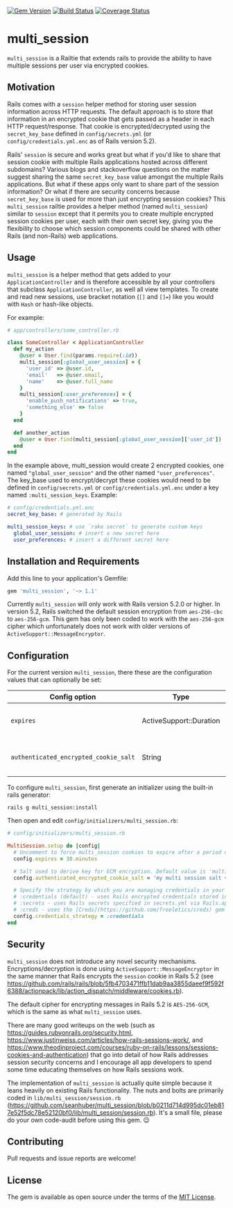 [![Gem Version](https://badge.fury.io/rb/multi_session.svg)](https://badge.fury.io/rb/multi_session)
[![Build Status](https://travis-ci.org/seanhuber/multi_session.svg?branch=master)](https://travis-ci.org/seanhuber/multi_session)
[![Coverage Status](https://coveralls.io/repos/github/seanhuber/multi_session/badge.svg?branch=master)](https://coveralls.io/github/seanhuber/multi_session?branch=master)

multi_session
==============

`multi_session` is a Railtie that extends rails to provide the ability to have multiple sessions per user via encrypted cookies.

## Motivation

Rails comes with a `session` helper method for storing user session information across HTTP requests.  The default approach is to store that information in an encrypted cookie that gets passed as a header in each HTTP request/response.  That cookie is encrypted/decrypted using the `secret_key_base` defined in `config/secrets.yml` (or `config/credentials.yml.enc` as of Rails version 5.2).

Rails' `session` is secure and works great but what if you'd like to share that session cookie with multiple Rails applications hosted across different subdomains? Various blogs and stackoverflow questions on the matter suggest sharing the same `secret_key_base` value amongst the multiple Rails applications.  But what if these apps only want to share part of the session information? Or what if there are security concerns because `secret_key_base` is used for more than just encrypting session cookies? This `multi_session` railtie provides a helper method (named `multi_session`) similar to `session` except that it permits you to create multiple encrypted session cookies per user, each with their own secret key, giving you the flexibility to choose which session components could be shared with other Rails (and non-Rails) web applications.

## Usage

`multi_session` is a helper method that gets added to your `ApplicationController` and is therefore accessible by all your controllers that subclass `ApplicationController`, as well all view templates.  To create and read new sessions, use bracket notation (`[]` and `[]=`) like you would with `Hash` or hash-like objects.

For example:

```ruby
# app/controllers/some_controller.rb

class SomeController < ApplicationController
  def my_action
    @user = User.find(params.require(:id))
    multi_session[:global_user_session] = {
      'user_id' => @user.id,
      'email'   => @user.email,
      'name'    => @user.full_name
    }
    multi_session[:user_preferences] = {
      'enable_push_notifications' => true,
      'something_else' => false
    }
  end

  def another_action
    @user = User.find(multi_session[:global_user_session]['user_id'])
  end
end
```

In the example above, multi_session would create 2 encrypted cookies, one named `"global_user_session"` and the other named `"user_preferences"`.  The key_base used to encrypt/decrypt these cookies would need to be defined in `config/secrets.yml` or `config/credentials.yml.enc` under a key named `:multi_session_keys`.  Example:

```yaml
# config/credentials.yml.enc
secret_key_base: # generated by Rails

multi_session_keys: # use `rake secret` to generate custom keys
  global_user_session: # insert a new secret here
  user_preferences: # insert a different secret here
```

## Installation and Requirements

Add this line to your application's Gemfile:

```ruby
gem 'multi_session', '~> 1.1'
```

Currently `multi_session` will only work with Rails version 5.2.0 or higher. In version 5.2, Rails switched the default session encryption from `aes-256-cbc` to `aes-256-gcm`. This gem has only been coded to work with the `aes-256-gcm` cipher which unfortunately does not work with older versions of `ActiveSupport::MessageEncryptor`.

## Configuration

For the current version `multi_session`, there these are the configuration values that can optionally be set:

| Config option                         | Type                    | Description                                           |
|---------------------------------------|-------------------------|-------------------------------------------------------|
| `expires`                             | ActiveSupport::Duration | expiration  period for `multi_session` cookies/values |
| `authenticated_encrypted_cookie_salt` | String                  | Salt used to derive key for GCM encryption            |


To configure `multi_session`, first generate an initializer using the built-in rails generator:

```
rails g multi_session:install
```

Then open and edit `config/initializers/multi_session.rb`:

```ruby
# config/initializers/multi_session.rb

MultiSession.setup do |config|
  # Uncomment to force multi_session cookies to expire after a period of time
  config.expires = 30.minutes

  # Salt used to derive key for GCM encryption. Default value is 'multi session authenticated encrypted cookie'
  config.authenticated_encrypted_cookie_salt = 'my multi session salt value'

  # Specify the strategy by which you are managing credentials in your application
  # :credentials (default) - uses Rails encrypted credentials stored in credentials.yml.enc via Rails.application.credentials
  # :secrets - uses Rails secrets specified in secrets.yml via Rails.application.secrets
  # :creds - uses the [Creds](https://github.com/freeletics/creds) gem via Rails.configuration.creds
  config.credentials_strategy = :credentials
end
```

## Security

`multi_session` does not introduce any novel security mechanisms. Encryptions/decryption is done using `ActiveSupport::MessageEncryptor` in the same manner that Rails encrypts the `session` cookie in Rails 5.2 (see https://github.com/rails/rails/blob/5fb4703471ffb11dab9aa3855daeef9f592f6388/actionpack/lib/action_dispatch/middleware/cookies.rb).

The default cipher for encrypting messages in Rails 5.2 is `AES-256-GCM`, which is the same as what `multi_session` uses.

There are many good writeups on the web (such as https://guides.rubyonrails.org/security.html, https://www.justinweiss.com/articles/how-rails-sessions-work/, and https://www.theodinproject.com/courses/ruby-on-rails/lessons/sessions-cookies-and-authentication) that go into detail of how Rails addresses session security concerns and I encourage all app developers to spend some time educating themselves on how Rails sessions work.

The implementation of `multi_session` is actually quite simple because it leans heavily on existing Rails functionality. The nuts and bolts are primarily coded in `lib/multi_session/session.rb` (https://github.com/seanhuber/multi_session/blob/b0211d714d995dc01eb817e52f5dc78e52120bf0/lib/multi_session/session.rb).  It's a small file, please do your own code-audit before using this gem. :wink:

## Contributing

Pull requests and issue reports are welcome!

## License

The gem is available as open source under the terms of the [MIT License](https://opensource.org/licenses/MIT).

